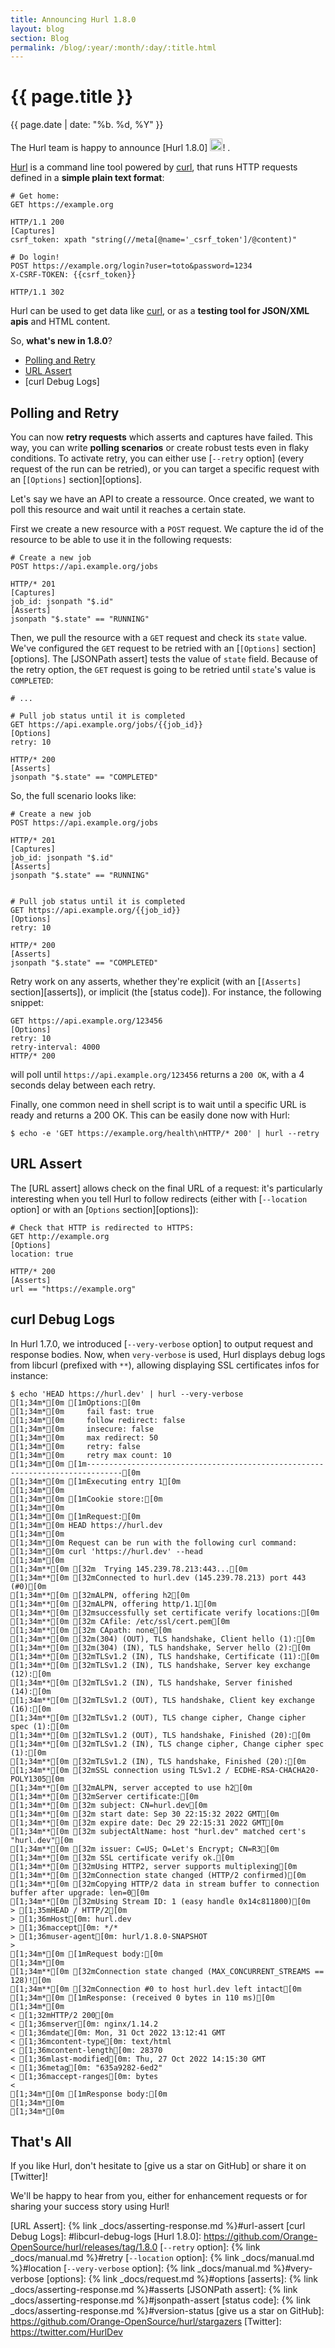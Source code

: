 ```yaml
---
title: Announcing Hurl 1.8.0
layout: blog
section: Blog
permalink: /blog/:year/:month/:day/:title.html
---
```


# {{ page.title }}

<div class="blog-post-date">{{ page.date | date: "%b. %d, %Y" }}</div>

The Hurl team is happy to announce [Hurl 1.8.0] <img class="emoji" src="{{ '/assets/img/emoji-partying-face.png' | prepend:site.baseurl }}" width="20" height="20" alt="Partying Face">!
.

[Hurl] is a command line tool powered by [curl], that runs HTTP requests defined 
in a __simple plain text format__:

```hurl
# Get home:
GET https://example.org

HTTP/1.1 200
[Captures]
csrf_token: xpath "string(//meta[@name='_csrf_token']/@content)"

# Do login!
POST https://example.org/login?user=toto&password=1234
X-CSRF-TOKEN: {{csrf_token}}

HTTP/1.1 302
```

Hurl can be used to get data like [curl], or as a __testing tool for JSON/XML apis__ and HTML content.

So, __what's new in 1.8.0__?

- [Polling and Retry]
- [URL Assert](#url-assert)
- [curl Debug Logs]

## Polling and Retry

You can now __retry requests__ which asserts and captures have failed. This way, you can write
__polling scenarios__ or create robust tests even in flaky conditions. To activate retry, you can either use [`--retry` option] (every request of the run can be retried), or you can target a specific request with an [`[Options]` section][options]. 

Let's say we have an API to create a ressource. Once created, we want to poll this resource and wait until it reaches
a certain state.

First we create a new resource with a `POST` request. We capture the id of the resource to be able to use it 
in the following requests:

```hurl
# Create a new job
POST https://api.example.org/jobs

HTTP/* 201
[Captures]
job_id: jsonpath "$.id"
[Asserts]
jsonpath "$.state" == "RUNNING"
````

Then, we pull the resource with a `GET` request and check its `state` value. We've configured the `GET` request to 
be retried with an [`[Options]` section][options]. The [JSONPath assert] tests the value of `state` field. Because
of the retry option, the `GET` request is going to be retried until `state`'s value is `COMPLETED`:

```hurl
# ...

# Pull job status until it is completed
GET https://api.example.org/jobs/{{job_id}}
[Options]
retry: 10

HTTP/* 200
[Asserts]
jsonpath "$.state" == "COMPLETED"
```

So, the full scenario looks like:

```hurl
# Create a new job
POST https://api.example.org/jobs

HTTP/* 201
[Captures]
job_id: jsonpath "$.id"
[Asserts]
jsonpath "$.state" == "RUNNING"


# Pull job status until it is completed
GET https://api.example.org/{{job_id}}
[Options]
retry: 10

HTTP/* 200
[Asserts]
jsonpath "$.state" == "COMPLETED"
```

Retry work on any asserts, whether they're explicit (with an [`[Asserts]` section][asserts]), or implicit (the [status code]). For instance, the following snippet:

```hurl
GET https://api.example.org/123456
[Options]
retry: 10
retry-interval: 4000
HTTP/* 200
```

will poll until `https://api.example.org/123456` returns a `200 OK`, with a 4 seconds delay between each retry.

Finally, one common need in shell script is to wait until a specific URL is ready and returns a 200 OK. This can be
easily done now with Hurl:

```shell
$ echo -e 'GET https://example.org/health\nHTTP/* 200' | hurl --retry
```

## URL Assert

The [URL assert] allows check on the final URL of a request: it's particularly interesting when you tell Hurl to follow
redirects (either with [`--location` option] or with an [`Options` section][options]):

```hurl
# Check that HTTP is redirected to HTTPS:
GET http://example.org
[Options]
location: true

HTTP/* 200
[Asserts]
url == "https://example.org"
```


## curl Debug Logs

In Hurl 1.7.0, we introduced [`--very-verbose` option] to output request and response bodies. Now, when `very-verbose` is used, Hurl displays debug logs from libcurl (prefixed with `**`), allowing displaying SSL certificates infos for instance:

```shell
$ echo 'HEAD https://hurl.dev' | hurl --very-verbose
[1;34m*[0m [1mOptions:[0m
[1;34m*[0m     fail fast: true
[1;34m*[0m     follow redirect: false
[1;34m*[0m     insecure: false
[1;34m*[0m     max redirect: 50
[1;34m*[0m     retry: false
[1;34m*[0m     retry max count: 10
[1;34m*[0m [1m------------------------------------------------------------------------------[0m
[1;34m*[0m [1mExecuting entry 1[0m
[1;34m*[0m
[1;34m*[0m [1mCookie store:[0m
[1;34m*[0m
[1;34m*[0m [1mRequest:[0m
[1;34m*[0m HEAD https://hurl.dev
[1;34m*[0m
[1;34m*[0m Request can be run with the following curl command:
[1;34m*[0m curl 'https://hurl.dev' --head
[1;34m*[0m
[1;34m**[0m [32m  Trying 145.239.78.213:443...[0m
[1;34m**[0m [32mConnected to hurl.dev (145.239.78.213) port 443 (#0)[0m
[1;34m**[0m [32mALPN, offering h2[0m
[1;34m**[0m [32mALPN, offering http/1.1[0m
[1;34m**[0m [32msuccessfully set certificate verify locations:[0m
[1;34m**[0m [32m CAfile: /etc/ssl/cert.pem[0m
[1;34m**[0m [32m CApath: none[0m
[1;34m**[0m [32m(304) (OUT), TLS handshake, Client hello (1):[0m
[1;34m**[0m [32m(304) (IN), TLS handshake, Server hello (2):[0m
[1;34m**[0m [32mTLSv1.2 (IN), TLS handshake, Certificate (11):[0m
[1;34m**[0m [32mTLSv1.2 (IN), TLS handshake, Server key exchange (12):[0m
[1;34m**[0m [32mTLSv1.2 (IN), TLS handshake, Server finished (14):[0m
[1;34m**[0m [32mTLSv1.2 (OUT), TLS handshake, Client key exchange (16):[0m
[1;34m**[0m [32mTLSv1.2 (OUT), TLS change cipher, Change cipher spec (1):[0m
[1;34m**[0m [32mTLSv1.2 (OUT), TLS handshake, Finished (20):[0m
[1;34m**[0m [32mTLSv1.2 (IN), TLS change cipher, Change cipher spec (1):[0m
[1;34m**[0m [32mTLSv1.2 (IN), TLS handshake, Finished (20):[0m
[1;34m**[0m [32mSSL connection using TLSv1.2 / ECDHE-RSA-CHACHA20-POLY1305[0m
[1;34m**[0m [32mALPN, server accepted to use h2[0m
[1;34m**[0m [32mServer certificate:[0m
[1;34m**[0m [32m subject: CN=hurl.dev[0m
[1;34m**[0m [32m start date: Sep 30 22:15:32 2022 GMT[0m
[1;34m**[0m [32m expire date: Dec 29 22:15:31 2022 GMT[0m
[1;34m**[0m [32m subjectAltName: host "hurl.dev" matched cert's "hurl.dev"[0m
[1;34m**[0m [32m issuer: C=US; O=Let's Encrypt; CN=R3[0m
[1;34m**[0m [32m SSL certificate verify ok.[0m
[1;34m**[0m [32mUsing HTTP2, server supports multiplexing[0m
[1;34m**[0m [32mConnection state changed (HTTP/2 confirmed)[0m
[1;34m**[0m [32mCopying HTTP/2 data in stream buffer to connection buffer after upgrade: len=0[0m
[1;34m**[0m [32mUsing Stream ID: 1 (easy handle 0x14c811800)[0m
> [1;35mHEAD / HTTP/2[0m
> [1;36mHost[0m: hurl.dev
> [1;36maccept[0m: */*
> [1;36muser-agent[0m: hurl/1.8.0-SNAPSHOT
>
[1;34m*[0m [1mRequest body:[0m
[1;34m*[0m
[1;34m**[0m [32mConnection state changed (MAX_CONCURRENT_STREAMS == 128)![0m
[1;34m**[0m [32mConnection #0 to host hurl.dev left intact[0m
[1;34m*[0m [1mResponse: (received 0 bytes in 110 ms)[0m
[1;34m*[0m
< [1;32mHTTP/2 200[0m
< [1;36mserver[0m: nginx/1.14.2
< [1;36mdate[0m: Mon, 31 Oct 2022 13:12:41 GMT
< [1;36mcontent-type[0m: text/html
< [1;36mcontent-length[0m: 28370
< [1;36mlast-modified[0m: Thu, 27 Oct 2022 14:15:30 GMT
< [1;36metag[0m: "635a9282-6ed2"
< [1;36maccept-ranges[0m: bytes
<
[1;34m*[0m [1mResponse body:[0m
[1;34m*[0m
[1;34m*[0m
```

## That's All

If you like Hurl, don't hesitate to [give us a star on GitHub] or share it on [Twitter]! 

We'll be happy to hear from you, either for enhancement requests or for sharing your success story using Hurl!

[Hurl]: https://hurl.dev
[curl]: https://curl.se
[Polling and Retry]: #polling-and-retry
[URL Assert]: {% link _docs/asserting-response.md %}#url-assert
[curl Debug Logs]: #libcurl-debug-logs
[Hurl 1.8.0]: https://github.com/Orange-OpenSource/hurl/releases/tag/1.8.0
[`--retry` option]: {% link _docs/manual.md %}#retry
[`--location` option]: {% link _docs/manual.md %}#location
[`--very-verbose` option]: {% link _docs/manual.md %}#very-verbose
[options]: {% link _docs/request.md %}#options
[asserts]: {% link _docs/asserting-response.md %}#asserts
[JSONPath assert]: {% link _docs/asserting-response.md %}#jsonpath-assert
[status code]: {% link _docs/asserting-response.md %}#version-status
[give us a star on GitHub]: https://github.com/Orange-OpenSource/hurl/stargazers
[Twitter]: https://twitter.com/HurlDev